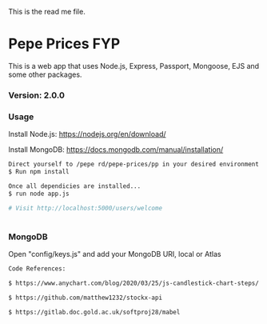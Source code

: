 This is the read me file.

# Pepe Prices FYP

This is a web app that uses Node.js, Express, Passport, Mongoose, EJS and some other packages.

### Version: 2.0.0

### Usage

Install Node.js: https://nodejs.org/en/download/

Install MongoDB: https://docs.mongodb.com/manual/installation/

```sh
Direct yourself to /pepe rd/pepe-prices/pp in your desired environment e.g. Visual Studio Code
$ Run npm install
```

```sh
Once all dependicies are installed...
$ run node app.js

# Visit http://localhost:5000/users/welcome
```
#
### MongoDB

Open "config/keys.js" and add your MongoDB URI, local or Atlas

```sh
Code References:

$ https://www.anychart.com/blog/2020/03/25/js-candlestick-chart-steps/

$ https://github.com/matthew1232/stockx-api

$ https://gitlab.doc.gold.ac.uk/softproj28/mabel
```
